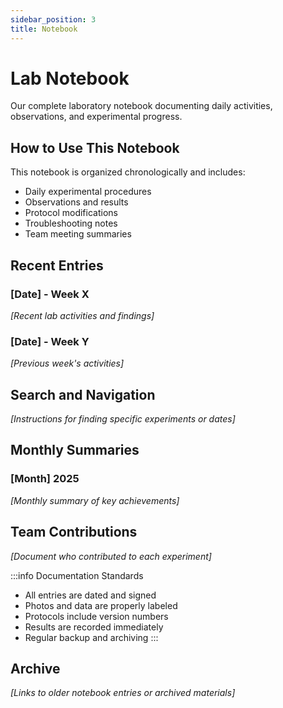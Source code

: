 ```yaml
---
sidebar_position: 3
title: Notebook
---
```


# Lab Notebook

Our complete laboratory notebook documenting daily activities, observations, and experimental progress.

## How to Use This Notebook

This notebook is organized chronologically and includes:
- Daily experimental procedures
- Observations and results
- Protocol modifications
- Troubleshooting notes
- Team meeting summaries

## Recent Entries

### [Date] - Week X
*[Recent lab activities and findings]*

### [Date] - Week Y
*[Previous week's activities]*

## Search and Navigation

*[Instructions for finding specific experiments or dates]*

## Monthly Summaries

### [Month] 2025
*[Monthly summary of key achievements]*

## Team Contributions

*[Document who contributed to each experiment]*

:::info Documentation Standards
- All entries are dated and signed
- Photos and data are properly labeled
- Protocols include version numbers
- Results are recorded immediately
- Regular backup and archiving
:::

## Archive

*[Links to older notebook entries or archived materials]*
